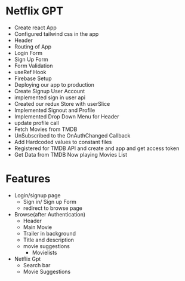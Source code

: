 # Netflix GPT

- Create react App
- Configured tailwind css in the app
- Header
- Routing of App
- Login Form
- Sign Up Form
- Form Validation
- useRef Hook
- Firebase Setup
- Deploying our app to production
- Create Signup User Account
- implemented sign in user api
- Created our redux Store with userSlice
- Implemented Signout and Profile
- Implemented Drop Down Menu for Header
- update profile call
- Fetch Movies from TMDB
- UnSubscribed to the OnAuthChanged Callback
- Add Hardcoded values to constant files
- Registered for TMDB API and create and app and get access token
- Get Data from TMDB Now playing Movies List

# Features

- Login/signup page
  - Sign in/ Sign up Form
  - redirect to browse page
- Browse(after Authentication)
  - Header
  - Main Movie
  - Trailer in background
  - Title and description
  - movie suggestions
    - Movielists
- Netflix Gpt
  - Search bar
  - Movie Suggestions
